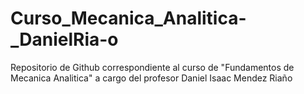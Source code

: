 # Curso_Mecanica_Analitica-_DanielRia-o
Repositorio de Github correspondiente al curso de "Fundamentos de Mecanica Analitica" a cargo del profesor Daniel Isaac Mendez Riaño
